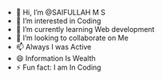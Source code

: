 - 👋 Hi, I’m @SAIFULLAH M S
- 👀 I’m interested in Coding
- 🌱 I’m currently learning Web development
- 💞️ I’m looking to collaborate on Me
- 📫 Always I was Active
- 😄 Information Is Wealth
- ⚡ Fun fact: I am In Coding

<!---
SAIFULLAH-MS/SAIFULLAH-MS is a ✨ special ✨ repository because its `README.md` (this file) appears on your GitHub profile.
You can click the Preview link to take a look at your changes.
--->
